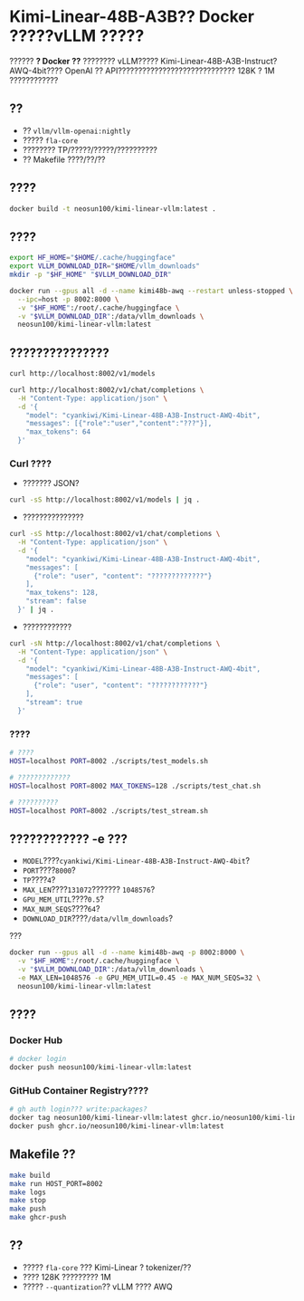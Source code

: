 # Kimi-Linear-48B-A3B?? Docker ?????vLLM ?????

?????? **? Docker ??** ???????? vLLM????? Kimi-Linear-48B-A3B-Instruct?AWQ-4bit???? OpenAI ?? API????????????????????????????? 128K ? 1M ????????????

## ??
- ?? `vllm/vllm-openai:nightly`
- ????? `fla-core`
- ???????? TP/?????/?????/??????????
- ?? Makefile ????/??/??

## ????
```bash
docker build -t neosun100/kimi-linear-vllm:latest .
```

## ????
```bash
export HF_HOME="$HOME/.cache/huggingface"
export VLLM_DOWNLOAD_DIR="$HOME/vllm_downloads"
mkdir -p "$HF_HOME" "$VLLM_DOWNLOAD_DIR"

docker run --gpus all -d --name kimi48b-awq --restart unless-stopped \
  --ipc=host -p 8002:8000 \
  -v "$HF_HOME":/root/.cache/huggingface \
  -v "$VLLM_DOWNLOAD_DIR":/data/vllm_downloads \
  neosun100/kimi-linear-vllm:latest
```

## ???????????????
```bash
curl http://localhost:8002/v1/models

curl http://localhost:8002/v1/chat/completions \
  -H "Content-Type: application/json" \
  -d '{
    "model": "cyankiwi/Kimi-Linear-48B-A3B-Instruct-AWQ-4bit",
    "messages": [{"role":"user","content":"???"}],
    "max_tokens": 64
  }'
```

### Curl ????
- ??????? JSON?
```bash
curl -sS http://localhost:8002/v1/models | jq .
```

- ???????????????
```bash
curl -sS http://localhost:8002/v1/chat/completions \
  -H "Content-Type: application/json" \
  -d '{
    "model": "cyankiwi/Kimi-Linear-48B-A3B-Instruct-AWQ-4bit",
    "messages": [
      {"role": "user", "content": "?????????????"}
    ],
    "max_tokens": 128,
    "stream": false
  }' | jq .
```

- ????????????
```bash
curl -sN http://localhost:8002/v1/chat/completions \
  -H "Content-Type: application/json" \
  -d '{
    "model": "cyankiwi/Kimi-Linear-48B-A3B-Instruct-AWQ-4bit",
    "messages": [
      {"role": "user", "content": "????????????"}
    ],
    "stream": true
  }'
```

### ????
```bash
# ????
HOST=localhost PORT=8002 ./scripts/test_models.sh

# ?????????????
HOST=localhost PORT=8002 MAX_TOKENS=128 ./scripts/test_chat.sh

# ??????????
HOST=localhost PORT=8002 ./scripts/test_stream.sh
```

## ???????????? -e ???
- `MODEL`????`cyankiwi/Kimi-Linear-48B-A3B-Instruct-AWQ-4bit`?
- `PORT`????`8000`?
- `TP`????`4`?
- `MAX_LEN`????`131072`??????? `1048576`?
- `GPU_MEM_UTIL`????`0.5`?
- `MAX_NUM_SEQS`????`64`?
- `DOWNLOAD_DIR`????`/data/vllm_downloads`?

???
```bash
docker run --gpus all -d --name kimi48b-awq -p 8002:8000 \
  -v "$HF_HOME":/root/.cache/huggingface \
  -v "$VLLM_DOWNLOAD_DIR":/data/vllm_downloads \
  -e MAX_LEN=1048576 -e GPU_MEM_UTIL=0.45 -e MAX_NUM_SEQS=32 \
  neosun100/kimi-linear-vllm:latest
```

## ????
### Docker Hub
```bash
# docker login
docker push neosun100/kimi-linear-vllm:latest
```

### GitHub Container Registry????
```bash
# gh auth login??? write:packages?
docker tag neosun100/kimi-linear-vllm:latest ghcr.io/neosun100/kimi-linear-vllm:latest
docker push ghcr.io/neosun100/kimi-linear-vllm:latest
```

## Makefile ??
```bash
make build
make run HOST_PORT=8002
make logs
make stop
make push
make ghcr-push
```

## ??
- ????? `fla-core` ??? Kimi-Linear ? tokenizer/??
- ???? 128K ????????? 1M
- ????? `--quantization`?? vLLM ???? AWQ
